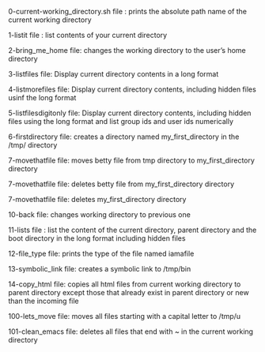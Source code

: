 0-current-working_directory.sh file : prints the absolute path name of the current working directory

1-listit file : list contents of your current directory

2-bring_me_home file: changes the working directory to the user’s home directory

3-listfiles file: Display current directory contents in a long format

4-listmorefiles file: Display current directory contents, including hidden files usinf the long format

5-listfilesdigitonly file: Display current directory contents, including hidden files using the long format and list group ids and user ids numerically

6-firstdirectory file: creates a directory named my_first_directory in the /tmp/ directory

7-movethatfile file: moves betty file from tmp directory to my_first_directory directory

7-movethatfile file: deletes betty file from my_first_directory directory

7-movethatfile file: deletes my_first_directory directory

10-back file: changes working directory to previous one

11-lists file : list the content of the current directory, parent directory and the boot directory in the long format including hidden files

12-file_type file: prints the type of the file named iamafile

13-symbolic_link file: creates a symbolic link to /tmp/bin

14-copy_html file: copies all html files from current working directory to parent directory except those that already exist in parent directory or new than the incoming file

100-lets_move file: moves all files starting with a capital letter to /tmp/u

101-clean_emacs file: deletes all files that end with ~ in the current working directory
